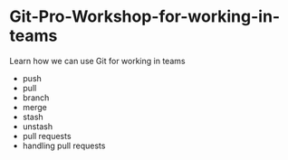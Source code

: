 # Git-Pro-Workshop-for-working-in-teams

Learn how we can use Git for working in teams

- push
- pull
- branch
- merge
- stash
- unstash
- pull requests
- handling pull requests
  
